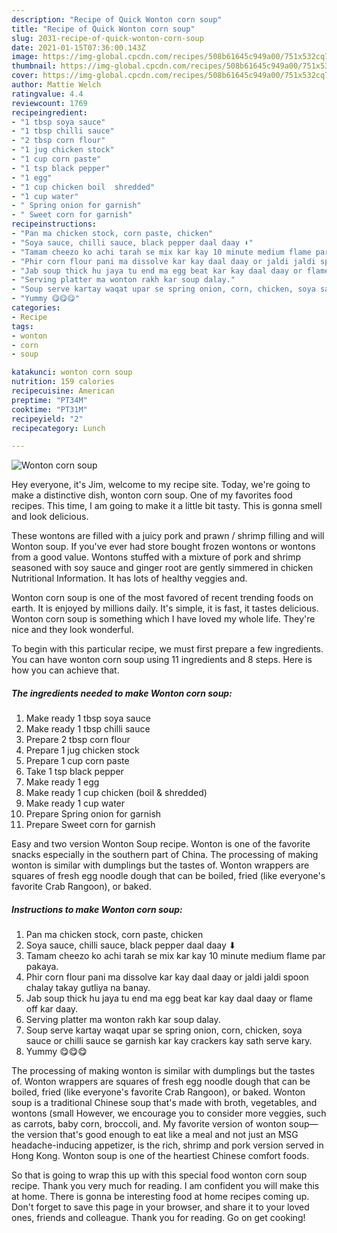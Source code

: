 ```yaml
---
description: "Recipe of Quick Wonton corn soup"
title: "Recipe of Quick Wonton corn soup"
slug: 2031-recipe-of-quick-wonton-corn-soup
date: 2021-01-15T07:36:00.143Z
image: https://img-global.cpcdn.com/recipes/508b61645c949a00/751x532cq70/wonton-corn-soup-recipe-main-photo.jpg
thumbnail: https://img-global.cpcdn.com/recipes/508b61645c949a00/751x532cq70/wonton-corn-soup-recipe-main-photo.jpg
cover: https://img-global.cpcdn.com/recipes/508b61645c949a00/751x532cq70/wonton-corn-soup-recipe-main-photo.jpg
author: Mattie Welch
ratingvalue: 4.4
reviewcount: 1769
recipeingredient:
- "1 tbsp soya sauce"
- "1 tbsp chilli sauce"
- "2 tbsp corn flour"
- "1 jug chicken stock"
- "1 cup corn paste"
- "1 tsp black pepper"
- "1 egg"
- "1 cup chicken boil  shredded"
- "1 cup water"
- " Spring onion for garnish"
- " Sweet corn for garnish"
recipeinstructions:
- "Pan ma chicken stock, corn paste, chicken"
- "Soya sauce, chilli sauce, black pepper daal daay ⬇"
- "Tamam cheezo ko achi tarah se mix kar kay 10 minute medium flame par pakaya."
- "Phir corn flour pani ma dissolve kar kay daal daay or jaldi jaldi spoon chalay takay gutliya na banay."
- "Jab soup thick hu jaya tu end ma egg beat kar kay daal daay or flame off kar daay."
- "Serving platter ma wonton rakh kar soup dalay."
- "Soup serve kartay waqat upar se spring onion, corn, chicken, soya sauce or chilli sauce se garnish kar kay crackers kay sath serve kary."
- "Yummy 😋😋😋"
categories:
- Recipe
tags:
- wonton
- corn
- soup

katakunci: wonton corn soup 
nutrition: 159 calories
recipecuisine: American
preptime: "PT34M"
cooktime: "PT31M"
recipeyield: "2"
recipecategory: Lunch

---
```



![Wonton corn soup](https://img-global.cpcdn.com/recipes/508b61645c949a00/751x532cq70/wonton-corn-soup-recipe-main-photo.jpg)

Hey everyone, it's Jim, welcome to my recipe site. Today, we're going to make a distinctive dish, wonton corn soup. One of my favorites food recipes. This time, I am going to make it a little bit tasty. This is gonna smell and look delicious.

These wontons are filled with a juicy pork and prawn / shrimp filling and will Wonton soup. If you&#39;ve ever had store bought frozen wontons or wontons from a good value. Wontons stuffed with a mixture of pork and shrimp seasoned with soy sauce and ginger root are gently simmered in chicken Nutritional Information. It has lots of healthy veggies and.

Wonton corn soup is one of the most favored of recent trending foods on earth. It is enjoyed by millions daily. It's simple, it is fast, it tastes delicious. Wonton corn soup is something which I have loved my whole life. They're nice and they look wonderful.


To begin with this particular recipe, we must first prepare a few ingredients. You can have wonton corn soup using 11 ingredients and 8 steps. Here is how you can achieve that.

<!--inarticleads1-->

##### The ingredients needed to make Wonton corn soup:

1. Make ready 1 tbsp soya sauce
1. Make ready 1 tbsp chilli sauce
1. Prepare 2 tbsp corn flour
1. Prepare 1 jug chicken stock
1. Prepare 1 cup corn paste
1. Take 1 tsp black pepper
1. Make ready 1 egg
1. Make ready 1 cup chicken (boil &amp; shredded)
1. Make ready 1 cup water
1. Prepare  Spring onion for garnish
1. Prepare  Sweet corn for garnish


Easy and two version Wonton Soup recipe. Wonton is one of the favorite snacks especially in the southern part of China. The processing of making wonton is similar with dumplings but the tastes of. Wonton wrappers are squares of fresh egg noodle dough that can be boiled, fried (like everyone&#39;s favorite Crab Rangoon), or baked. 

<!--inarticleads2-->

##### Instructions to make Wonton corn soup:

1. Pan ma chicken stock, corn paste, chicken
1. Soya sauce, chilli sauce, black pepper daal daay ⬇
1. Tamam cheezo ko achi tarah se mix kar kay 10 minute medium flame par pakaya.
1. Phir corn flour pani ma dissolve kar kay daal daay or jaldi jaldi spoon chalay takay gutliya na banay.
1. Jab soup thick hu jaya tu end ma egg beat kar kay daal daay or flame off kar daay.
1. Serving platter ma wonton rakh kar soup dalay.
1. Soup serve kartay waqat upar se spring onion, corn, chicken, soya sauce or chilli sauce se garnish kar kay crackers kay sath serve kary.
1. Yummy 😋😋😋


The processing of making wonton is similar with dumplings but the tastes of. Wonton wrappers are squares of fresh egg noodle dough that can be boiled, fried (like everyone&#39;s favorite Crab Rangoon), or baked. Wonton soup is a traditional Chinese soup that&#39;s made with broth, vegetables, and wontons (small However, we encourage you to consider more veggies, such as carrots, baby corn, broccoli, and. My favorite version of wonton soup—the version that&#39;s good enough to eat like a meal and not just an MSG headache-inducing appetizer, is the rich, shrimp and pork version served in Hong Kong. Wonton soup is one of the heartiest Chinese comfort foods. 

So that is going to wrap this up with this special food wonton corn soup recipe. Thank you very much for reading. I am confident you will make this at home. There is gonna be interesting food at home recipes coming up. Don't forget to save this page in your browser, and share it to your loved ones, friends and colleague. Thank you for reading. Go on get cooking!
